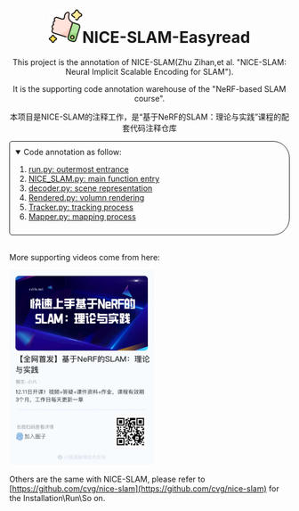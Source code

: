 <!-- PROJECT LOGO -->

<p align="center">

  <h1 align="center"><img src="media/logo.png" width="60">NICE-SLAM-Easyread</h1>
  <div align="center"></div>
</p>
<p align="center">
This project is the annotation of NICE-SLAM(Zhu Zihan,et al. "NICE-SLAM: Neural Implicit Scalable Encoding for SLAM"). 
</p>

<p align="center">
It is the supporting code annotation warehouse of the "NeRF-based SLAM course".
</p>

<p align="center">
本项目是NICE-SLAM的注释工作，是“基于NeRF的SLAM：理论与实践”课程的配套代码注释仓库
</p>

<!-- TABLE OF CONTENTS -->
<details open="open" style='padding: 10px; border-radius:5px 30px 30px 5px; border-style: solid; border-width: 1px;'>
  <summary>Code annotation as follow:</summary>
  <ol>
    <li>
      <a href="./run.py">run.py: outermost entrance</a>
    </li>
    <li>
      <a href="./src/NICE_SLAM.py">NICE_SLAM.py: main function entry</a>
    </li>
    <li>
      <a href="./src/conv_onet/models/decoder.py">decoder.py: scene representation</a>
    </li>
    <li>
      <a href="./src/utils/Renderer.py">Rendered.py: volumn rendering</a>
    </li>
    <li>
      <a href="./src/Tracker.py">Tracker.py: tracking process</a>
    </li>
    <li>
      <a href="./src/Mapper.py">Mapper.py: mapping process</a>
    </li>
  </ol>
</details>

<br>

More supporting videos come from here:

<p align="left">
  <img src="media/advertisement.JPG" width="260" alt="Advertisement">
</p>

Others are the same with NICE-SLAM, please refer to [https://github.com/cvg/nice-slam](https://github.com/cvg/nice-slam) for the Installation\Run\So on.
